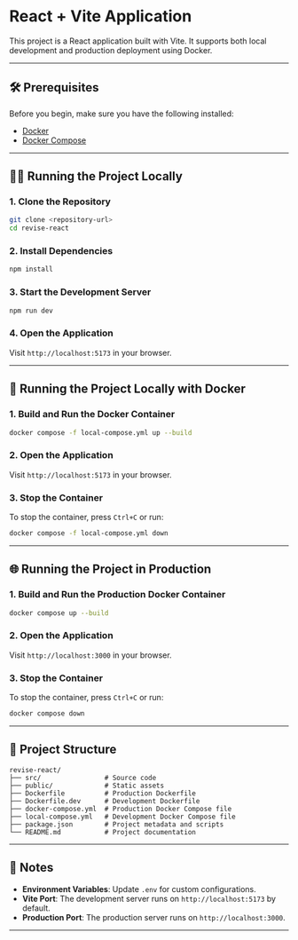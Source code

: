 # React + Vite Application

This project is a React application built with Vite. It supports both local development and production deployment using Docker.

---

## 🛠️ Prerequisites
Before you begin, make sure you have the following installed:
- [Docker](https://www.docker.com/)
- [Docker Compose](https://docs.docker.com/compose/)

---

## 🧑‍💻 Running the Project Locally

### 1. Clone the Repository
```bash
git clone <repository-url>
cd revise-react
```

### 2. Install Dependencies
```bash
npm install
```

### 3. Start the Development Server
```bash
npm run dev
```

### 4. Open the Application
Visit `http://localhost:5173` in your browser.

---

## 🐳 Running the Project Locally with Docker

### 1. Build and Run the Docker Container
```bash
docker compose -f local-compose.yml up --build
```

### 2. Open the Application
Visit `http://localhost:5173` in your browser.

### 3. Stop the Container
To stop the container, press `Ctrl+C` or run:
```bash
docker compose -f local-compose.yml down
```

---

## 🌐 Running the Project in Production

### 1. Build and Run the Production Docker Container
```bash
docker compose up --build
```

### 2. Open the Application
Visit `http://localhost:3000` in your browser.

### 3. Stop the Container
To stop the container, press `Ctrl+C` or run:
```bash
docker compose down
```

---

## 📂 Project Structure
```
revise-react/
├── src/                # Source code
├── public/             # Static assets
├── Dockerfile          # Production Dockerfile
├── Dockerfile.dev      # Development Dockerfile
├── docker-compose.yml  # Production Docker Compose file
├── local-compose.yml   # Development Docker Compose file
├── package.json        # Project metadata and scripts
└── README.md           # Project documentation
```

---

## 📝 Notes
- **Environment Variables**: Update `.env` for custom configurations.
- **Vite Port**: The development server runs on `http://localhost:5173` by default.
- **Production Port**: The production server runs on `http://localhost:3000`.

---


